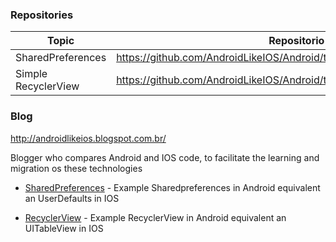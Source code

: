 ### Repositories

| Topic | Repositorio |
| ------ | ------ |
| SharedPreferences | https://github.com/AndroidLikeIOS/Android/tree/master/sharedpreferences|
| Simple RecyclerView | https://github.com/AndroidLikeIOS/Android/tree/master/SimpleRecyclerView|


### Blog 
http://androidlikeios.blogspot.com.br/

Blogger who compares Android and IOS code, to facilitate the learning and migration os these technologies

* [SharedPreferences](http://androidlikeios.blogspot.com.br/2017/04/sharedpreferences-for-userdefaults.html) - Example Sharedpreferences in Android equivalent an UserDefaults in IOS

* [RecyclerView](http://androidlikeios.blogspot.com.br/2017/04/android-recyclerview-like-ios.html) - Example RecyclerView in Android equivalent an UITableView in IOS

